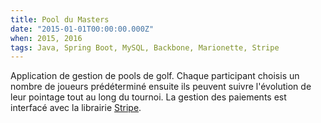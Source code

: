 ```yaml
---
title: Pool du Masters
date: "2015-01-01T00:00:00.000Z"
when: 2015, 2016
tags: Java, Spring Boot, MySQL, Backbone, Marionette, Stripe
---
```


Application de gestion de pools de golf. Chaque participant choisis un nombre de joueurs prédéterminé ensuite ils 
peuvent suivre l'évolution de leur pointage tout au long du tournoi.
La gestion des paiements est interfacé avec la librairie [Stripe](https://stripe.com/ca).
